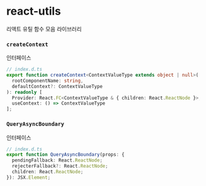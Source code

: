 # react-utils

리액트 유틸 함수 모음 라이브러리

### `createContext`

인터페이스

```ts
// index.d.ts
export function createContext<ContextValueType extends object | null>(
  rootComponentName: string,
  defaultContext?: ContextValueType
): readonly [
  Provider: React.FC<ContextValueType & { children: React.ReactNode }>,
  useContext: () => ContextValueType
];
```

### `QueryAsyncBoundary`

인터페이스

```ts
// index.d.ts
export function QueryAsyncBoundary(props: {
  pendingFallback: React.ReactNode;
  rejecterFallback?: React.ReactNode;
  children: React.ReactNode;
}): JSX.Element;
```
